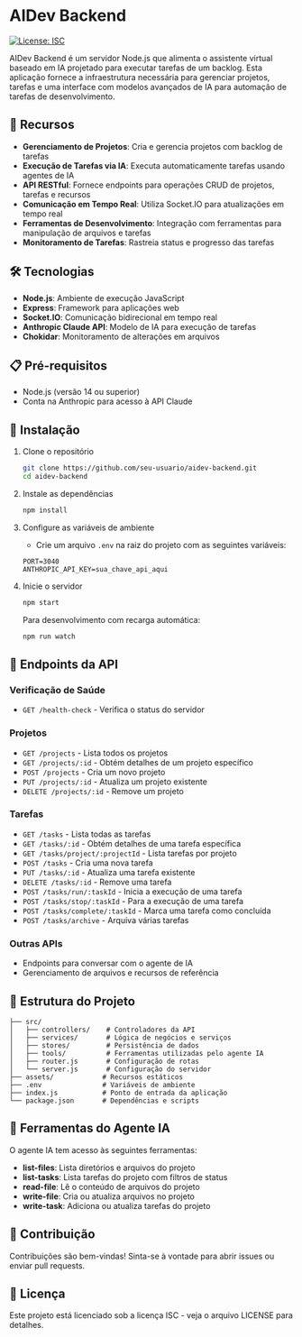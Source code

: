 # AIDev Backend

[![License: ISC](https://img.shields.io/badge/License-ISC-blue.svg)](https://opensource.org/licenses/ISC)

AIDev Backend é um servidor Node.js que alimenta o assistente virtual baseado em IA projetado para executar tarefas de um backlog. Esta aplicação fornece a infraestrutura necessária para gerenciar projetos, tarefas e uma interface com modelos avançados de IA para automação de tarefas de desenvolvimento.

## 🚀 Recursos

- **Gerenciamento de Projetos**: Cria e gerencia projetos com backlog de tarefas
- **Execução de Tarefas via IA**: Executa automaticamente tarefas usando agentes de IA
- **API RESTful**: Fornece endpoints para operações CRUD de projetos, tarefas e recursos
- **Comunicação em Tempo Real**: Utiliza Socket.IO para atualizações em tempo real
- **Ferramentas de Desenvolvimento**: Integração com ferramentas para manipulação de arquivos e tarefas
- **Monitoramento de Tarefas**: Rastreia status e progresso das tarefas

## 🛠️ Tecnologias

- **Node.js**: Ambiente de execução JavaScript
- **Express**: Framework para aplicações web
- **Socket.IO**: Comunicação bidirecional em tempo real
- **Anthropic Claude API**: Modelo de IA para execução de tarefas
- **Chokidar**: Monitoramento de alterações em arquivos

## 📋 Pré-requisitos

- Node.js (versão 14 ou superior)
- Conta na Anthropic para acesso à API Claude

## 🔧 Instalação

1. Clone o repositório
   ```bash
   git clone https://github.com/seu-usuario/aidev-backend.git
   cd aidev-backend
   ```

2. Instale as dependências
   ```bash
   npm install
   ```

3. Configure as variáveis de ambiente
   - Crie um arquivo `.env` na raiz do projeto com as seguintes variáveis:
   ```
   PORT=3040
   ANTHROPIC_API_KEY=sua_chave_api_aqui
   ```

4. Inicie o servidor
   ```bash
   npm start
   ```
   
   Para desenvolvimento com recarga automática:
   ```bash
   npm run watch
   ```

## 🚦 Endpoints da API

### Verificação de Saúde
- `GET /health-check` - Verifica o status do servidor

### Projetos
- `GET /projects` - Lista todos os projetos
- `GET /projects/:id` - Obtém detalhes de um projeto específico
- `POST /projects` - Cria um novo projeto
- `PUT /projects/:id` - Atualiza um projeto existente
- `DELETE /projects/:id` - Remove um projeto

### Tarefas
- `GET /tasks` - Lista todas as tarefas
- `GET /tasks/:id` - Obtém detalhes de uma tarefa específica
- `GET /tasks/project/:projectId` - Lista tarefas por projeto
- `POST /tasks` - Cria uma nova tarefa
- `PUT /tasks/:id` - Atualiza uma tarefa existente
- `DELETE /tasks/:id` - Remove uma tarefa
- `POST /tasks/run/:taskId` - Inicia a execução de uma tarefa
- `POST /tasks/stop/:taskId` - Para a execução de uma tarefa
- `POST /tasks/complete/:taskId` - Marca uma tarefa como concluída
- `POST /tasks/archive` - Arquiva várias tarefas

### Outras APIs
- Endpoints para conversar com o agente de IA
- Gerenciamento de arquivos e recursos de referência

## 📁 Estrutura do Projeto

```
├── src/
│   ├── controllers/    # Controladores da API
│   ├── services/       # Lógica de negócios e serviços
│   ├── stores/         # Persistência de dados
│   ├── tools/          # Ferramentas utilizadas pelo agente IA
│   ├── router.js       # Configuração de rotas
│   └── server.js       # Configuração do servidor
├── assets/            # Recursos estáticos
├── .env               # Variáveis de ambiente
├── index.js           # Ponto de entrada da aplicação
└── package.json       # Dependências e scripts
```

## 🧩 Ferramentas do Agente IA

O agente IA tem acesso às seguintes ferramentas:

- **list-files**: Lista diretórios e arquivos do projeto
- **list-tasks**: Lista tarefas do projeto com filtros de status
- **read-file**: Lê o conteúdo de arquivos do projeto
- **write-file**: Cria ou atualiza arquivos no projeto
- **write-task**: Adiciona ou atualiza tarefas do projeto

## 👥 Contribuição

Contribuições são bem-vindas! Sinta-se à vontade para abrir issues ou enviar pull requests.

## 📄 Licença

Este projeto está licenciado sob a licença ISC - veja o arquivo LICENSE para detalhes.
